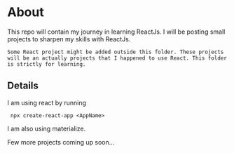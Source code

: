 # About

This repo will contain my journey in learning ReactJs. I will be posting small
projects to sharpen my skills with ReactJs.

`Some React project might be added outside this folder. These projects will
be an actually projects that I happened to use React. This folder is strictly for
learning.`

## Details 

I am using react by running 

```
 npx create-react-app <AppName>
```
I am also using materialize.


Few more projects coming up soon...
